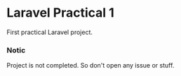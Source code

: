 # Laravel Practical 1

First practical Laravel project.

### Notic

Project is not completed. So don't open any issue or stuff.
